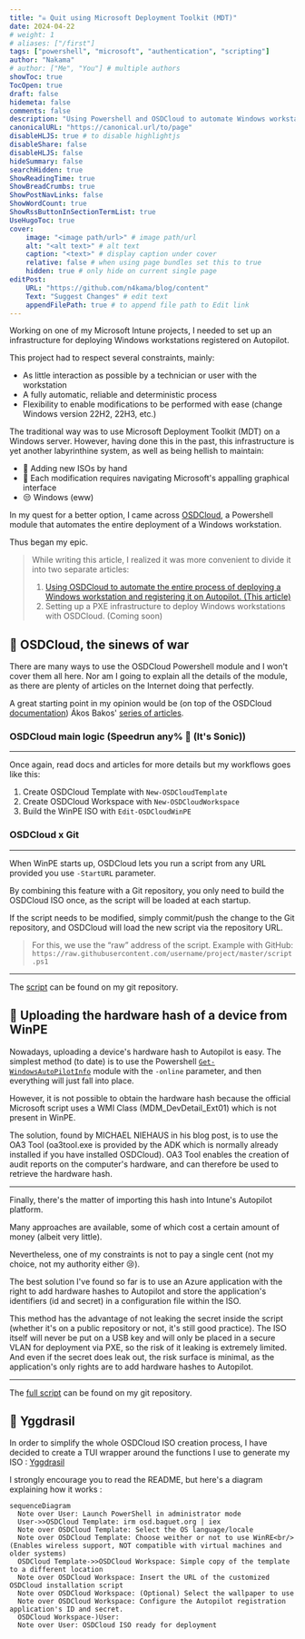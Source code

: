 ```yaml
---
title: "☠️ Quit using Microsoft Deployment Toolkit (MDT)"
date: 2024-04-22
# weight: 1
# aliases: ["/first"]
tags: ["powershell", "microsoft", "authentication", "scripting"]
author: "Nakama"
# author: ["Me", "You"] # multiple authors
showToc: true
TocOpen: true
draft: false
hidemeta: false
comments: false
description: "Using Powershell and OSDCloud to automate Windows workstation deployment instead of the archaic Microsoft Deployment Toolkit (MDT)"
canonicalURL: "https://canonical.url/to/page"
disableHLJS: true # to disable highlightjs
disableShare: false
disableHLJS: false
hideSummary: false
searchHidden: true
ShowReadingTime: true
ShowBreadCrumbs: true
ShowPostNavLinks: false
ShowWordCount: true
ShowRssButtonInSectionTermList: true
UseHugoToc: true
cover:
    image: "<image path/url>" # image path/url
    alt: "<alt text>" # alt text
    caption: "<text>" # display caption under cover
    relative: false # when using page bundles set this to true
    hidden: true # only hide on current single page
editPost:
    URL: "https://github.com/n4kama/blog/content"
    Text: "Suggest Changes" # edit text
    appendFilePath: true # to append file path to Edit link
---
```


Working on one of my Microsoft Intune projects, I needed to set up an infrastructure for deploying Windows workstations registered on Autopilot.

This project had to respect several constraints, mainly:
- As little interaction as possible by a technician or user with the workstation
- A fully automatic, reliable and deterministic process
- Flexibility to enable modifications to be performed with ease (change Windows version 22H2, 22H3, etc.)

The traditional way was to use Microsoft Deployment Toolkit (MDT) on a Windows server. However, having done this in the past, this infrastructure is yet another labyrinthine system, as well as being hellish to maintain:
- 🤢 Adding new ISOs by hand
- 🤮 Each modification requires navigating Microsoft's appalling graphical interface
- 😒 Windows (eww)

In my quest for a better option, I came across [OSDCloud](https://www.osdcloud.com/), a Powershell module that automates the entire deployment of a Windows workstation.

Thus began my epic.

> While writing this article, I realized it was more convenient to divide it into two separate articles: 
> 1. [Using OSDCloud to automate the entire process of deploying a Windows workstation and registering it on Autopilot. (This article)](https://blog.baguet.org/posts/quit-using-microsoft-deployment-toolkit)
> 2. Setting up a PXE infrastructure to deploy Windows workstations with OSDCloud. (Coming soon)

## 🙌 OSDCloud, the sinews of war

There are many ways to use the OSDCloud Powershell module and I won't cover them all here. Nor am I going to explain all the details of the module, as there are plenty of articles on the Internet doing that perfectly.

A great starting point in my opinion would be (on top of the OSDCloud [documentation](https://www.osdcloud.com/)) Ákos Bakos' [series of articles](https://akosbakos.ch/tag/osdcloud/).

### OSDCloud main logic (Speedrun any% 🦔 (It's Sonic))
---

Once again, read docs and articles for more details but my workflows goes like this:
1. Create OSDCloud Template with `New-OSDCloudTemplate`
2. Create OSDCloud Workspace with `New-OSDCloudWorkspace`
3. Build the WinPE ISO with `Edit-OSDCloudWinPE`

### OSDCloud x Git
---

When WinPE starts up, OSDCloud lets you run a script from any URL  provided you use `-StartURL` parameter.

By combining this feature with a Git repository, you only need to build the OSDCloud ISO once, as the script will be loaded at each startup.

If the script needs to be modified, simply commit/push the change to the Git repository, and OSDCloud will load the new script via the repository URL.

> For this, we use the “raw” address of the script. Example with GitHub: `https://raw.githubusercontent.com/username/project/master/script.ps1`

---

The [script](https://git.baguet.org/nakama/yggdrasil/src/branch/master/Install-Windows.ps1) can be found on my git repository.

## 🧠 Uploading the hardware hash of a device from WinPE

Nowadays, uploading a device's hardware hash to Autopilot is easy. The simplest method (to date) is to use the Powershell [`Get-WindowsAutoPilotInfo`](https://www.powershellgallery.com/packages/Get-WindowsAutoPilotInfo) module with the `-online` parameter, and then everything will just fall into place.

However, it is not possible to obtain the hardware hash because the official Microsoft script uses a WMI Class (MDM_DevDetail_Ext01) which is not present in WinPE.

The solution, found by MICHAEL NIEHAUS in his blog post, is to use the OA3 Tool (oa3tool.exe is provided by the ADK which is normally already installed if you have installed OSDCloud).
OA3 Tool enables the creation of audit reports on the computer's hardware, and can therefore be used to retrieve the hardware hash.

---

Finally, there's the matter of importing this hash into Intune's Autopilot platform.

Many approaches are available, some of which cost a certain amount of money (albeit very little).

Nevertheless, one of my constraints is not to pay a single cent (not my choice, not my authority either 😢).

The best solution I've found so far is to use an Azure application with the right to add hardware hashes to Autopilot and store the application's identifiers (id and secret) in a configuration file within the ISO.

This method has the advantage of not leaking the secret inside the script (whether it's on a public repository or not, it's still good practice). The ISO itself will never be put on a USB key and will only be placed in a secure VLAN for deployment via PXE, so the risk of it leaking is extremely limited. And even if the secret does leak out, the risk surface is minimal, as the application's only rights are to add hardware hashes to Autopilot.

---

The [full script](https://git.baguet.org/nakama/yggdrasil/src/branch/master/Upload-AutopilotHash.ps1) can be found on my git repository.

## 🌳 Yggdrasil

In order to simplify the whole OSDCloud ISO creation process, I have decided to create a TUI wrapper around the functions I use to generate my ISO : [Yggdrasil](https://git.baguet.org/nakama/yggdrasil/)

I strongly encourage you to read the README, but here's a diagram explaining how it works :

```mermaid
sequenceDiagram
  Note over User: Launch PowerShell in administrator mode
  User->>OSDCloud Template: irm osd.baguet.org | iex
  Note over OSDCloud Template: Select the OS language/locale
  Note over OSDCloud Template: Choose weither or not to use WinRE<br/>(Enables wireless support, NOT compatible with virtual machines and older systems)
  OSDCloud Template->>OSDCloud Workspace: Simple copy of the template to a different location
  Note over OSDCloud Workspace: Insert the URL of the customized OSDCloud installation script
  Note over OSDCloud Workspace: (Optional) Select the wallpaper to use
  Note over OSDCloud Workspace: Configure the Autopilot registration application's ID and secret.
  OSDCloud Workspace-)User: 
  Note over User: OSDCloud ISO ready for deployment
```
